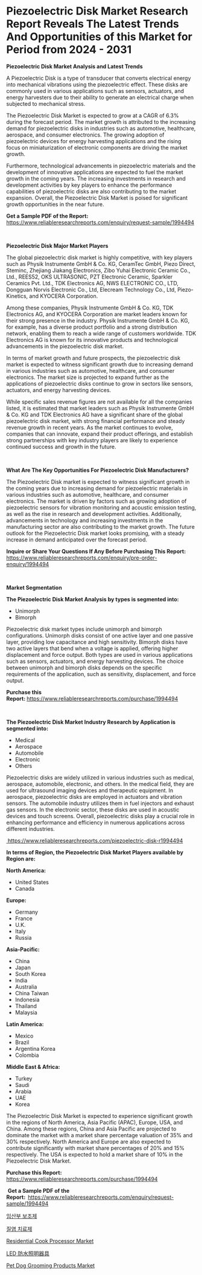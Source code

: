 <p><h1>Piezoelectric Disk Market Research Report Reveals The Latest Trends And Opportunities of this Market for Period from 2024 - 2031</h1></p><p><strong>Piezoelectric Disk Market Analysis and Latest Trends</strong></p>
<p><p>A Piezoelectric Disk is a type of transducer that converts electrical energy into mechanical vibrations using the piezoelectric effect. These disks are commonly used in various applications such as sensors, actuators, and energy harvesters due to their ability to generate an electrical charge when subjected to mechanical stress.</p><p>The Piezoelectric Disk Market is expected to grow at a CAGR of 6.3% during the forecast period. The market growth is attributed to the increasing demand for piezoelectric disks in industries such as automotive, healthcare, aerospace, and consumer electronics. The growing adoption of piezoelectric devices for energy harvesting applications and the rising focus on miniaturization of electronic components are driving the market growth.</p><p>Furthermore, technological advancements in piezoelectric materials and the development of innovative applications are expected to fuel the market growth in the coming years. The increasing investments in research and development activities by key players to enhance the performance capabilities of piezoelectric disks are also contributing to the market expansion. Overall, the Piezoelectric Disk Market is poised for significant growth opportunities in the near future.</p></p>
<p><strong>Get a Sample PDF of the Report:&nbsp;</strong> <a href="https://www.reliableresearchreports.com/enquiry/request-sample/1994494">https://www.reliableresearchreports.com/enquiry/request-sample/1994494</a></p>
<p>&nbsp;</p>
<p><strong>Piezoelectric Disk Major Market Players</strong></p>
<p><p>The global piezoelectric disk market is highly competitive, with key players such as Physik Instrumente GmbH & Co. KG, CeramTec GmbH, Piezo Direct, Steminc, Zhejiang Jiakang Electronics, Zibo Yuhai Electronic Ceramic Co., Ltd., REES52, OKS ULTRASONIC, PZT Electronic Ceramic, Sparkler Ceramics Pvt. Ltd., TDK Electronics AG, NWS ELECTRONIC CO., LTD, Dongguan Norvis Electronic Co., Ltd, Elecream Technology Co., Ltd, Piezo-Kinetics, and KYOCERA Corporation.</p><p>Among these companies, Physik Instrumente GmbH & Co. KG, TDK Electronics AG, and KYOCERA Corporation are market leaders known for their strong presence in the industry. Physik Instrumente GmbH & Co. KG, for example, has a diverse product portfolio and a strong distribution network, enabling them to reach a wide range of customers worldwide. TDK Electronics AG is known for its innovative products and technological advancements in the piezoelectric disk market.</p><p>In terms of market growth and future prospects, the piezoelectric disk market is expected to witness significant growth due to increasing demand in various industries such as automotive, healthcare, and consumer electronics. The market size is projected to expand further as the applications of piezoelectric disks continue to grow in sectors like sensors, actuators, and energy harvesting devices.</p><p>While specific sales revenue figures are not available for all the companies listed, it is estimated that market leaders such as Physik Instrumente GmbH & Co. KG and TDK Electronics AG have a significant share of the global piezoelectric disk market, with strong financial performance and steady revenue growth in recent years. As the market continues to evolve, companies that can innovate, expand their product offerings, and establish strong partnerships with key industry players are likely to experience continued success and growth in the future.</p></p>
<p>&nbsp;</p>
<p><strong>What Are The Key Opportunities For Piezoelectric Disk Manufacturers?</strong></p>
<p><p>The Piezoelectric Disk market is expected to witness significant growth in the coming years due to increasing demand for piezoelectric materials in various industries such as automotive, healthcare, and consumer electronics. The market is driven by factors such as growing adoption of piezoelectric sensors for vibration monitoring and acoustic emission testing, as well as the rise in research and development activities. Additionally, advancements in technology and increasing investments in the manufacturing sector are also contributing to the market growth. The future outlook for the Piezoelectric Disk market looks promising, with a steady increase in demand anticipated over the forecast period.</p></p>
<p><strong>Inquire or Share Your Questions If Any Before Purchasing This Report:</strong> <a href="https://www.reliableresearchreports.com/enquiry/pre-order-enquiry/1994494">https://www.reliableresearchreports.com/enquiry/pre-order-enquiry/1994494</a></p>
<p>&nbsp;</p>
<p><strong>Market Segmentation</strong></p>
<p><strong>The Piezoelectric Disk Market Analysis by types is segmented into:</strong></p>
<p><ul><li>Unimorph</li><li>Bimorph</li></ul></p>
<p><p>Piezoelectric disk market types include unimorph and bimorph configurations. Unimorph disks consist of one active layer and one passive layer, providing low capacitance and high sensitivity. Bimorph disks have two active layers that bend when a voltage is applied, offering higher displacement and force output. Both types are used in various applications such as sensors, actuators, and energy harvesting devices. The choice between unimorph and bimorph disks depends on the specific requirements of the application, such as sensitivity, displacement, and force output.</p></p>
<p><strong>Purchase this Report:&nbsp;</strong><a href="https://www.reliableresearchreports.com/purchase/1994494">https://www.reliableresearchreports.com/purchase/1994494</a></p>
<p>&nbsp;</p>
<p><strong>The Piezoelectric Disk Market Industry Research by Application is segmented into:</strong></p>
<p><ul><li>Medical</li><li>Aerospace</li><li>Automobile</li><li>Electronic</li><li>Others</li></ul></p>
<p><p>Piezoelectric disks are widely utilized in various industries such as medical, aerospace, automobile, electronic, and others. In the medical field, they are used for ultrasound imaging devices and therapeutic equipment. In aerospace, piezoelectric disks are employed in actuators and vibration sensors. The automobile industry utilizes them in fuel injectors and exhaust gas sensors. In the electronic sector, these disks are used in acoustic devices and touch screens. Overall, piezoelectric disks play a crucial role in enhancing performance and efficiency in numerous applications across different industries.</p></p>
<p><a href="https://www.reliableresearchreports.com/piezoelectric-disk-r1994494">&nbsp;https://www.reliableresearchreports.com/piezoelectric-disk-r1994494</a></p>
<p><strong>In terms of Region, the Piezoelectric Disk Market Players available by Region are:</strong></p>
<p>
    <p> <strong> North America: </strong>
        <ul>
            <li>United States</li>
            <li>Canada</li>
        </ul>
        </p> 
    <p> <strong> Europe: </strong>
        <ul>
            <li>Germany</li>
            <li>France</li>
            <li>U.K.</li>
            <li>Italy</li>
            <li>Russia</li>
        </ul>
        </p> 
    <p> <strong> Asia-Pacific: </strong>
        <ul>
            <li>China</li>
            <li>Japan</li>
            <li>South Korea</li>
            <li>India</li>
            <li>Australia</li>
            <li>China Taiwan</li>
            <li>Indonesia</li>
            <li>Thailand</li>
            <li>Malaysia</li>
        </ul>
        </p> 
    <p> <strong> Latin America: </strong>
        <ul>
            <li>Mexico</li>
            <li>Brazil</li>
            <li>Argentina Korea</li>
            <li>Colombia</li>
        </ul>
        </p> 
    <p> <strong> Middle East & Africa: </strong>
        <ul>
            <li>Turkey</li>
            <li>Saudi</li>
            <li>Arabia</li>
            <li>UAE</li>
            <li>Korea</li>
        </ul>
    </p>
    </p>
<p><p>The Piezoelectric Disk Market is expected to experience significant growth in the regions of North America, Asia Pacific (APAC), Europe, USA, and China. Among these regions, China and Asia Pacific are projected to dominate the market with a market share percentage valuation of 35% and 30% respectively. North America and Europe are also expected to contribute significantly with market share percentages of 20% and 15% respectively. The USA is expected to hold a market share of 10% in the Piezoelectric Disk Market.</p></p>
<p><strong>Purchase this Report: </strong><a href="https://www.reliableresearchreports.com/purchase/1994494">https://www.reliableresearchreports.com/purchase/1994494</a></p>
<p>&nbsp;<strong>Get a Sample PDF of the Report:&nbsp;&nbsp;</strong><a href="https://www.reliableresearchreports.com/enquiry/request-sample/1994494">https://www.reliableresearchreports.com/enquiry/request-sample/1994494</a></p>
<p><strong></strong></p>
<p><p><a href="https://github.com/OliverBarry1954/Market-Research-Report-List-1/blob/main/4022305155849.md">임산부 보조제</a></p><p><a href="https://github.com/trmesnao7959541/Market-Research-Report-List-2/blob/main/3590312155850.md">질염 치료제</a></p><p><a href="https://github.com/guneycigdem35/Market-Research-Report-List-3/blob/main/residential-cook-processor-market.md">Residential Cook Processor Market</a></p><p><a href="https://github.com/LuzHills1972/Market-Research-Report-List-1/blob/main/9992897146894.md">LED 防水照明器具</a></p><p><a href="https://github.com/biheemgalvinlouises6hokrh3h/Market-Research-Report-List-3/blob/main/pet-dog-grooming-products-market.md">Pet Dog Grooming Products Market</a></p></p>